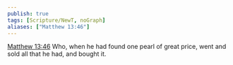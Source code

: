 ```yaml
---
publish: true
tags: [Scripture/NewT, noGraph]
aliases: ["Matthew 13:46"]
---
```

[Matthew 13:46](https://churchofjesuschrist.org/study/scriptures/nt/matt/13?lang=eng&id=p46#p46) Who, when he had found one pearl of great price, went and sold all that he had, and bought it.
